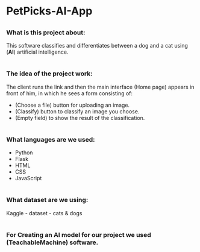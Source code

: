 # PetPicks-AI-App
##
##
### What is this project about:
This software classifies and differentiates between a dog and a cat using (**AI**) artificial intelligence.

#
### The idea of the project work:
The client runs the link and then the main interface (Home page) appears in front of him, in which he sees a form consisting of:
 - (Choose a file) button for uploading an image.
 - (Classify) button to classify an image you choose.
 - (Empty field) to show the result of the classification.

#
### What languages are we used:
- Python
- Flask
- HTML
- CSS
- JavaScript
#
### What dataset are we using:
Kaggle - dataset - cats & dogs
#
### For Creating an AI model for our project we used (**TeachableMachine**) software.

